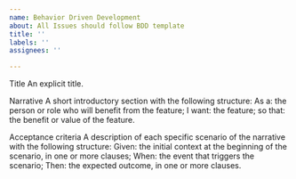 ```yaml
---
name: Behavior Driven Development
about: All Issues should follow BDD template
title: ''
labels: ''
assignees: ''

---
```


Title
An explicit title.

Narrative
A short introductory section with the following structure:
As a: the person or role who will benefit from the feature;
I want: the feature;
so that: the benefit or value of the feature.

Acceptance criteria
A description of each specific scenario of the narrative with the following structure:
Given: the initial context at the beginning of the scenario, in one or more clauses;
When: the event that triggers the scenario;
Then: the expected outcome, in one or more clauses.
